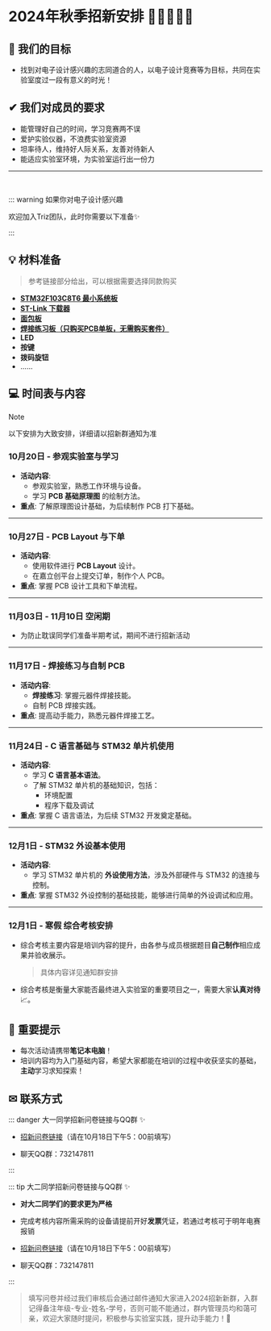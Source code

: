 # 2024年秋季招新安排 👏🆕🧑‍🤝‍🧑

## 🎯 我们的目标  

* 找到对电子设计感兴趣的志同道合的人，以电子设计竞赛等为目标，共同在实验室度过一段有意义的时光！

## ✔ 我们对成员的要求  

* 能管理好自己的时间，学习竞赛两不误 
* 爱护实验仪器，不浪费实验室资源 
* 坦率待人，维持好人际关系，友善对待新人 
* 能适应实验室环境，为实验室运行出一份力

---

​    

::: warning  如果你对电子设计感兴趣

欢迎加入Triz团队，此时你需要以下准备✨

:::

## 💡 材料准备

> 参考链接部分给出，可以根据需要选择同款购买

- [**STM32F103C8T6 最小系统板**](http://e.tb.cn/h.gGnyKNFvFvsUg09?tk=nMqO39zCD0W)
- [**ST-Link 下载器**](http://e.tb.cn/h.gGt5EXMu2MrhPPV?tk=qPfn39Ag3pU)
- [**面包板**](http://e.tb.cn/h.gGtV62Q0rXPFVhn?tk=1SKq39A4iJk)
- [**焊接练习板（只购买PCB单板，无需购买套件）**](http://e.tb.cn/h.guKhfEsYxRIGgK3?tk=Id7G39AisM9)
- **LED**
- **按键**
- **拨码旋钮**
- ......


## 💻 时间表与内容

> [!NOTE]
>
> 以下安排为大致安排，详细请以招新群通知为准

### 10月20日 - 参观实验室与学习
- **活动内容**: 
  - 参观实验室，熟悉工作环境与设备。
  - 学习 **PCB 基础原理图** 的绘制方法。
- **重点**: 了解原理图设计基础，为后续制作 PCB 打下基础。

---

### 10月27日 - PCB Layout 与下单
- **活动内容**: 
  - 使用软件进行 **PCB Layout** 设计。
  - 在嘉立创平台上提交订单，制作个人 PCB。
- **重点**: 掌握 PCB 设计工具和下单流程。

---

### 11月03日 - 11月10日 空闲期
- 为防止耽误同学们准备半期考试，期间不进行招新活动
---

### 11月17日 - 焊接练习与自制 PCB
- **活动内容**: 
  - **焊接练习**: 掌握元器件焊接技能。
  - 自制 PCB 焊接实践。
- **重点**: 提高动手能力，熟悉元器件焊接工艺。

---

### 11月24日 - C 语言基础与 STM32 单片机使用
- **活动内容**: 
  - 学习 **C 语言基本语法**。
  - 了解 STM32 单片机的基础知识，包括：
    - 环境配置
    - 程序下载及调试
- **重点**: 掌握 C 语言语法，为后续 STM32 开发奠定基础。

---

### 12月1日 - STM32 外设基本使用
- **活动内容**: 
  - 学习 STM32 单片机的 **外设使用方法**，涉及外部硬件与 STM32 的连接与控制。
- **重点**: 掌握 STM32 外设控制的基础技能，能够进行简单的外设调试和应用。

---

### 12月1日 - 寒假 综合考核安排

* 综合考核主要内容是培训内容的提升，由各参与成员根据题目**自己制作**相应成果并验收展示。

  > 具体内容详见通知群安排

* 综合考核是衡量大家能否最终进入实验室的重要项目之一，需要大家**认真对待**📈。




## 📍 重要提示
- 每次活动请携带**笔记本电脑**！
- 培训内容均为入门基础内容，希望大家都能在培训的过程中收获坚实的基础，**主动**学习求知探索！

## ✉ 联系方式

::: danger 大一同学招新问卷链接与QQ群 ✨ 

* [招新问卷链接](https://www.xiezuowj.com/s/survey?k=J3DH1u6X&sid=19404)（请在10月18日下午5：00前填写）

* 聊天QQ群：732147811

:::

::: tip 大二同学招新问卷链接与QQ群 ✨ 
* **对大二同学们的要求更为严格**
* 完成考核内容所需采购的设备请提前开好**发票**凭证，若通过考核可于明年电赛报销

* [招新问卷链接](https://www.xiezuowj.com/s/survey?k=SHg0xHwT&sid=19415)（请在10月18日下午5：00前填写）

* 聊天QQ群：732147811

:::

> 填写问卷并经过我们审核后会通过邮件通知大家进入2024招新新群，入群记得备注年级-专业-姓名-学号，否则可能不能通过，群内管理员均和蔼可亲，欢迎大家随时提问，积极参与实验室实践，提升动手能力！🎉

